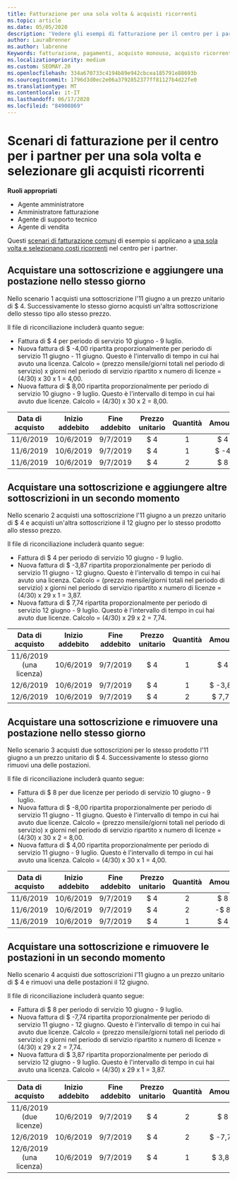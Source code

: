 ```yaml
---
title: Fatturazione per una sola volta & acquisti ricorrenti
ms.topic: article
ms.date: 05/05/2020
description: 'Vedere gli esempi di fatturazione per il centro per i partner per una sola volta e selezionare gli acquisti ricorrenti: quando si acquistano sottoscrizioni, aggiungere altre sottoscrizioni, aggiungere o rimuovere postazioni.'
author: LauraBrenner
ms.author: labrenne
Keywords: fatturazione, pagamenti, acquisto monouso, acquisto ricorrente, sottoscrizioni, postazioni
ms.localizationpriority: medium
ms.custom: SEOMAY.20
ms.openlocfilehash: 334a670733c4194b89e942cbcea185791e88693b
ms.sourcegitcommit: 1796d3d0ec2e06a3792852377ff81127b4d22fe0
ms.translationtype: MT
ms.contentlocale: it-IT
ms.lasthandoff: 06/17/2020
ms.locfileid: "84908869"
---
```

# <a name="partner-center-billing-scenarios-for-one-time-and-select-recurring-purchases"></a>Scenari di fatturazione per il centro per i partner per una sola volta e selezionare gli acquisti ricorrenti

**Ruoli appropriati**

- Agente amministratore
- Amministratore fatturazione
- Agente di supporto tecnico
- Agente di vendita

Questi [scenari di fatturazione comuni](common-billing-scenarios.md) di esempio si applicano a [una sola volta e selezionano costi ricorrenti](one-time-and-recurring-billing.md) nel centro per i partner.

## <a name="purchase-a-subscription-and-add-a-seat-on-the-same-day"></a>Acquistare una sottoscrizione e aggiungere una postazione nello stesso giorno

Nello scenario 1 acquisti una sottoscrizione l'11 giugno a un prezzo unitario di $ 4. Successivamente lo stesso giorno acquisti un'altra sottoscrizione dello stesso tipo allo stesso prezzo.

Il file di riconciliazione includerà quanto segue:

- Fattura di $ 4 per periodo di servizio 10 giugno - 9 luglio.
- Nuova fattura di $ -4,00 ripartita proporzionalmente per periodo di servizio 11 giugno - 11 giugno. Questo è l'intervallo di tempo in cui hai avuto una licenza. Calcolo = (prezzo mensile/giorni totali nel periodo di servizio) x giorni nel periodo di servizio ripartito x numero di licenze = (4/30) x 30 x 1 = 4,00.
- Nuova fattura di $ 8,00 ripartita proporzionalmente per periodo di servizio 10 giugno - 9 luglio. Questo è l'intervallo di tempo in cui hai avuto due licenze. Calcolo = (4/30) x 30 x 2 = 8,00.

|**Data di acquisto**   |**Inizio addebito** |**Fine addebito**  |**Prezzo unitario**  |**Quantità**  |**Amount** |**Tipo di addebito** |
|:------:|:------:|:------:|:------:|:------:|:------:|:-----:|
|11/6/2019      |10/6/2019   |9/7/2019         |$ 4                |1                 |$ 4            |Nuovo         |
|11/6/2019     | 10/6/2019    |9/7/2019        |$ 4        |1        | $ -4       |addQuantity           |
|11/6/2019     | 10/6/2019    |9/7/2019        |$ 4        | 2      |$ 8         |addQuantity           |

## <a name="purchase-a-subscription-and-add-more-subscriptions-later"></a>Acquistare una sottoscrizione e aggiungere altre sottoscrizioni in un secondo momento

Nello scenario 2 acquisti una sottoscrizione l'11 giugno a un prezzo unitario di $ 4 e acquisti un'altra sottoscrizione il 12 giugno per lo stesso prodotto allo stesso prezzo.

Il file di riconciliazione includerà quanto segue:

- Fattura di $ 4 per periodo di servizio 10 giugno - 9 luglio.
- Nuova fattura di $ -3,87 ripartita proporzionalmente per periodo di servizio 11 giugno - 12 giugno. Questo è l'intervallo di tempo in cui hai avuto una licenza. Calcolo = (prezzo mensile/giorni totali nel periodo di servizio) x giorni nel periodo di servizio ripartito x numero di licenze = (4/30) x 29 x 1 = 3,87.
- Nuova fattura di $ 7,74 ripartita proporzionalmente per periodo di servizio 12 giugno - 9 luglio. Questo è l'intervallo di tempo in cui hai avuto due licenze. Calcolo = (4/30) x 29 x 2 = 7,74.

|**Data di acquisto**   |**Inizio addebito** |**Fine addebito**  |**Prezzo unitario**  |**Quantità**  |**Amount** |**Tipo di addebito** |
|:------:|:------:|:------:|:------:|:------:|:------:|:-----:|
|11/6/2019 (una licenza)     |10/6/2019   |9/7/2019         |$ 4         |1        |$ 4            |Nuovo         |
|12/6/2019     | 10/6/2019    |9/7/2019        |$ 4        |1        | $ -3,87       |addQuantity           |
|12/6/2019     | 10/6/2019    |9/7/2019        |$ 4        | 2      |$ 7,74       |addQuantity           |

## <a name="purchase-a-subscription-and-remove-a-seat-on-the-same-day"></a>Acquistare una sottoscrizione e rimuovere una postazione nello stesso giorno

Nello scenario 3 acquisti due sottoscrizioni per lo stesso prodotto l'11 giugno a un prezzo unitario di $ 4. Successivamente lo stesso giorno rimuovi una delle postazioni.  

Il file di riconciliazione includerà quanto segue:

- Fattura di $ 8 per due licenze per periodo di servizio 10 giugno - 9 luglio.
- Nuova fattura di $ -8,00 ripartita proporzionalmente per periodo di servizio 11 giugno - 11 giugno. Questo è l'intervallo di tempo in cui hai avuto due licenze. Calcolo = (prezzo mensile/giorni totali nel periodo di servizio) x giorni nel periodo di servizio ripartito x numero di licenze = (4/30) x 30 x 2 = 8,00.
- Nuova fattura di $ 4,00 ripartita proporzionalmente per periodo di servizio 11 giugno - 9 luglio. Questo è l'intervallo di tempo in cui hai avuto una licenza. Calcolo = (4/30) x 30 x 1 = 4,00.

|**Data di acquisto**   |**Inizio addebito** |**Fine addebito**  |**Prezzo unitario**  |**Quantità**  |**Amount** |**Tipo di addebito** |
|:------:|:------:|:------:|:------:|:------:|:------:|:-----:|
|11/6/2019      |10/6/2019   |9/7/2019         |$ 4                |2                 |$ 8            |Nuovo         |
|11/6/2019     | 10/6/2019    |9/7/2019        |$ 4        |2        | -$ 8       |removeQuantity           |
|11/6/2019     | 10/6/2019    |9/7/2019        |$ 4        | 1      |$ 4         |removeQuantity           |

## <a name="purchase-a-subscription-and-remove-seats-later"></a>Acquistare una sottoscrizione e rimuovere le postazioni in un secondo momento

Nello scenario 4 acquisti due sottoscrizioni l'11 giugno a un prezzo unitario di $ 4 e rimuovi una delle postazioni il 12 giugno.

Il file di riconciliazione includerà quanto segue:

- Fattura di $ 8 per periodo di servizio 10 giugno - 9 luglio.
- Nuova fattura di $ -7,74 ripartita proporzionalmente per periodo di servizio 11 giugno - 12 giugno. Questo è l'intervallo di tempo in cui hai avuto due licenze. Calcolo = (prezzo mensile/giorni totali nel periodo di servizio) x giorni nel periodo di servizio ripartito x numero di licenze = (4/30) x 29 x 2 = 7,74.
- Nuova fattura di $ 3,87 ripartita proporzionalmente per periodo di servizio 12 giugno - 9 luglio. Questo è l'intervallo di tempo in cui hai avuto una licenza. Calcolo = (4/30) x 29 x 1 = 3,87.

|**Data di acquisto**   |**Inizio addebito** |**Fine addebito**  |**Prezzo unitario**  |**Quantità**  |**Amount** |**Tipo di addebito** |
|:------:|:------:|:------:|:------:|:------:|:------:|:-----:|
|11/6/2019 (due licenze)     |10/6/2019   |9/7/2019         |$ 4         |2        |$ 8       |Nuovo       |
|12/6/2019     | 10/6/2019    |9/7/2019        |$ 4        |2        | $ -7,74       |removeQuantity           |
|12/6/2019 (una licenza)    | 10/6/2019    |9/7/2019   |$ 4    |1      |$ 3,87    |removeQuantity |
